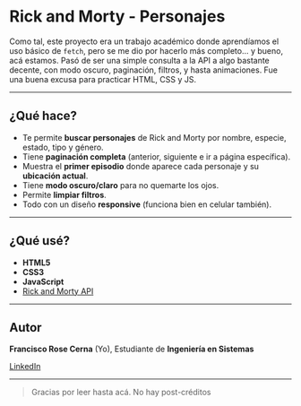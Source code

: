 # Rick and Morty - Personajes
Como tal, este proyecto era un trabajo académico donde aprendíamos el uso básico de `fetch`, pero se me dio por hacerlo más completo... y bueno, acá estamos.
Pasó de ser una simple consulta a la API a algo bastante decente, con modo oscuro, paginación, filtros, y hasta animaciones. Fue una buena excusa para practicar HTML, CSS y JS.

---

## ¿Qué hace?

- Te permite **buscar personajes** de Rick and Morty por nombre, especie, estado, tipo y género.
- Tiene **paginación completa** (anterior, siguiente e ir a página específica).
- Muestra el **primer episodio** donde aparece cada personaje y su **ubicación actual**.
- Tiene **modo oscuro/claro** para no quemarte los ojos.
- Permite **limpiar filtros**.
- Todo con un diseño **responsive** (funciona bien en celular también).

---

## ¿Qué usé?

- **HTML5**
- **CSS3**
- **JavaScript**
- [Rick and Morty API](https://rickandmortyapi.com/)

---

## Autor

**Francisco Rose Cerna** (Yo), Estudiante de **Ingeniería en Sistemas** 

[LinkedIn](https://www.linkedin.com/in/francisco-rose-cerna-303439355/)

---
> Gracias por leer hasta acá. No hay post-créditos

